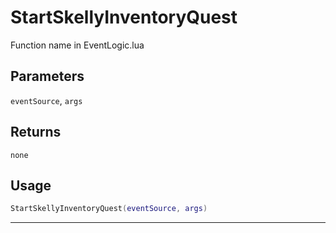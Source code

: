 # StartSkellyInventoryQuest
Function name in EventLogic.lua
## Parameters
`eventSource`, `args`
## Returns
`none`
## Usage
```lua
StartSkellyInventoryQuest(eventSource, args)
```
---
